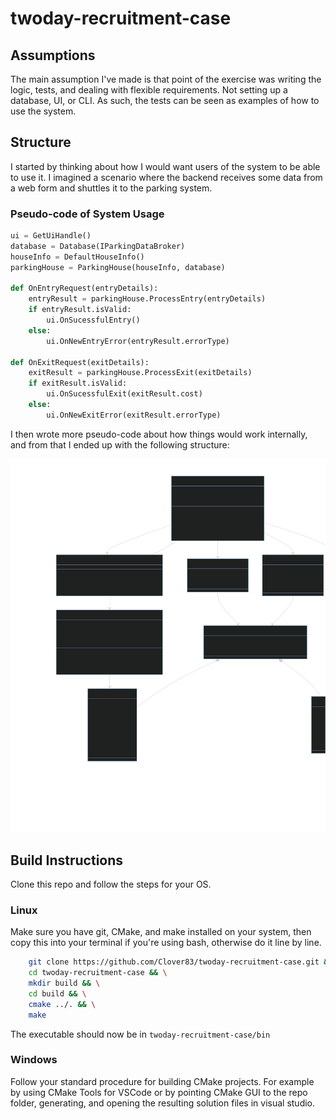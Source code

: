 # twoday-recruitment-case
## Assumptions
The main assumption I've made is that point of the exercise was writing the logic, tests, and dealing with flexible requirements. Not setting up a database, UI, or CLI. As such, the tests can be seen as examples of how to use the system.

## Structure
I started by thinking about how I would want users of the system to be able to use it. I imagined a scenario where the backend receives some data from a web form and shuttles it to the parking system.
### Pseudo-code of System Usage
```python
ui = GetUiHandle()
database = Database(IParkingDataBroker)
houseInfo = DefaultHouseInfo()
parkingHouse = ParkingHouse(houseInfo, database)

def OnEntryRequest(entryDetails):
	entryResult = parkingHouse.ProcessEntry(entryDetails)
	if entryResult.isValid:
		ui.OnSucessfulEntry()
	else:
		ui.OnNewEntryError(entryResult.errorType)

def OnExitRequest(exitDetails):
	exitResult = parkingHouse.ProcessExit(exitDetails)
	if exitResult.isValid:
		ui.OnSucessfulExit(exitResult.cost)
	else:
		ui.OnNewExitError(exitResult.errorType)
```
I then wrote more pseudo-code about how things would work internally, and from that I ended up with the following structure:

![diagram](readme_attachments/loose-class-diagram.svg)


## Build Instructions
Clone this repo and follow the steps for your OS.
### Linux
Make sure you have git, CMake, and make installed on your system, then copy this into your terminal if you're using bash, otherwise do it line by line.

```bash
    git clone https://github.com/Clover83/twoday-recruitment-case.git && \
    cd twoday-recruitment-case && \
    mkdir build && \
    cd build && \
    cmake ../. && \
    make
```
The executable should now be in `twoday-recruitment-case/bin`

### Windows
Follow your standard procedure for building CMake projects. For example by using CMake Tools for VSCode or by pointing CMake GUI to the repo folder, generating, and opening the resulting solution files in visual studio. 